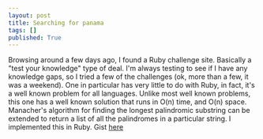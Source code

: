 ```yaml
---
layout: post
title: Searching for panama
tags: []
published: True
---
```

Browsing around a few days ago, I found a Ruby challenge site. Basically a "test your knowledge" type of deal. I'm always testing to see if I have any knowledge gaps, so I tried a few of the challenges (ok, more than a few, it was a weekend). One in particular has very little to do with Ruby, in fact, it's a well known problem for all languages. Unlike most well known problems, this one has a well known solution that runs in O(n) time, and O(n) space. Manacher's algorithm for finding the longest palindromic substring can be extended to return a list of all the palindromes in a particular string. I implemented this in Ruby. Gist [here][0]

[0]: https://gist.github.com/stevenkaras/fe6749012ff2d40168a8
